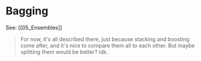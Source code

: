 # Bagging

See: [[05_Ensembles]]

> For now, it's all described there, just because stacking and boosting come after, and it's nice to compare them all to each other. But maybe splitting them would be better? idk.